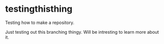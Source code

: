 # testingthisthing
Testing how to make a repository.

Just testing out this branching thingy. Will be intresting to learn more about it.
